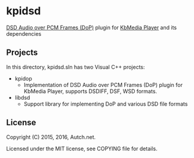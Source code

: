 # kpidsd

[DSD Audio over PCM Frames (DoP)](http://dsd-guide.com/dop-open-standard) plugin for [KbMedia Player](http://hwm5.gyao.ne.jp/kobarin/) and its dependencies


## Projects

In this directory, kpidsd.sln has two Visual C++ projects:

- kpidop
  - Implementation of DSD Audio over PCM Frames (DoP) plugin for KbMedia Player, supports DSDIFF, DSF, WSD formats.
- libdsd
  - Support library for implementing DoP and various DSD file formats


## License

Copyright (C) 2015, 2016, Autch.net.

Licensed under the MIT license, see COPYING file for details.
